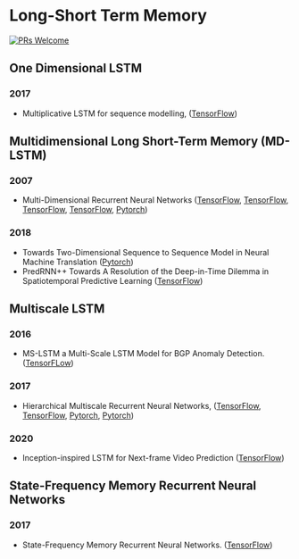 # Long-Short Term Memory

[![PRs Welcome](https://img.shields.io/badge/PRs-welcome-brightgreen.svg?style=flat-square)](http://makeapullrequest.com)


## One Dimensional LSTM

### 2017 
* Multiplicative LSTM for sequence modelling, ([TensorFlow](https://github.com/benkrause/mLSTM))


## Multidimensional Long Short-Term Memory (MD-LSTM)

### 2007
* Multi-Dimensional Recurrent Neural Networks ([TensorFlow](https://github.com/areiner222/MDLSTM), [TensorFlow](https://github.com/philipperemy/tensorflow-multi-dimensional-lstm), [TensorFlow](https://github.com/T-Almeida/tensorflow-keras-multidimensional-rnn), [TensorFlow](https://github.com/X-rayLaser/multi-directional-mdrnn), [Pytorch](https://github.com/gwenniger/multi-hare))

### 2018
* Towards Two-Dimensional Sequence to Sequence Model in Neural Machine Translation ([Pytorch](https://github.com/FlorianPfisterer/2D-LSTM-Seq2Seq))
* PredRNN++ Towards A Resolution of the Deep-in-Time Dilemma in Spatiotemporal Predictive Learning ([TensorFlow](https://github.com/Yunbo426/predrnn-pp))


## Multiscale LSTM

### 2016
* MS-LSTM a Multi-Scale LSTM Model for BGP Anomaly Detection. ([TensorFLow](https://github.com/jayvischeng/MSLSTM))

### 2017
* Hierarchical Multiscale Recurrent Neural Networks, ([TensorFlow](https://github.com/bolducp/hierarchical-rnn), [TensorFlow](https://github.com/lucaslingle/hm_lstm), [Pytorch](https://github.com/kaiu85/hm-rnn), [Pytorch](https://github.com/HanqingLu/MultiscaleRNN))

### 2020
* Inception-inspired LSTM for Next-frame Video Prediction ([TensorFlow](https://github.com/matinhosseiny/Inception-inspired-LSTM-for-Video-frame-Prediction))

## State-Frequency Memory Recurrent Neural Networks

### 2017
* State-Frequency Memory Recurrent Neural Networks. ([TensorFlow](https://github.com/dlarsen5/AdaptiveSFM))
